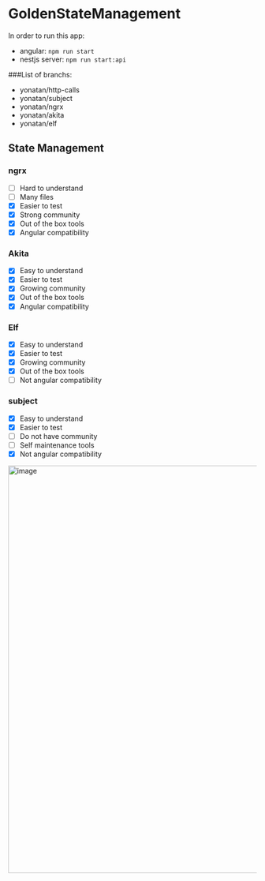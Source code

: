 

# GoldenStateManagement

In order to run this app:
- angular: `npm run start`
- nestjs server: `npm run start:api`

###List of branchs:

- yonatan/http-calls
- yonatan/subject
- yonatan/ngrx
- yonatan/akita
- yonatan/elf


## State Management


### ngrx
- [ ] Hard to understand
- [ ] Many files
- [x] Easier to test 
- [x] Strong community
- [x] Out of the box tools
- [x] Angular compatibility

### Akita
- [x] Easy to understand
- [x] Easier to test 
- [x] Growing community
- [x] Out of the box tools
- [x] Angular compatibility

### Elf
- [x] Easy to understand
- [x] Easier to test 
- [x] Growing community
- [x] Out of the box tools
- [ ] Not angular compatibility

### subject
- [x] Easy to understand
- [x] Easier to test 
- [ ] Do not have community
- [ ] Self maintenance tools
- [x] Not angular compatibility
 
<img width="826" alt="image" src="https://user-images.githubusercontent.com/53048166/188798792-1123b8e4-bf6c-47be-9a2d-cdeee7ae2306.png">
